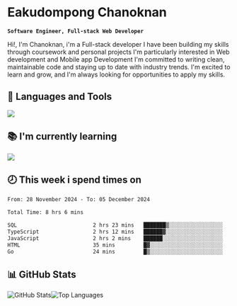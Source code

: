 # Eakudompong Chanoknan

**`Software Engineer, Full-stack Web Developer`**

<p>Hi!, I'm Chanoknan, i'm a Full-stack developer I have been building my skills
through coursework and personal projects I'm particularly interested in Web development
and Mobile app Development I'm committed to writing clean, maintainable
code and staying up to date with industry trends. I'm excited to learn
and grow, and I'm always looking for opportunities to apply my skills.</p>

## 🔧 Languages and Tools

  <a href="https://skillicons.dev">
    <img src="https://skillicons.dev/icons?i=typescript,javascript,html,css,php,java,python,laravel,nodejs,mongodb,react,nextjs,tailwind,mysql,planetscale,postgres,firebase&perline=9" />
  </a>
  
## 📚 I'm currently learning
  <a href="https://skillicons.dev">
    <img src="https://skillicons.dev/icons?i=go,rust,kotlin,androidstudio,graphql,docker,kubernetes,gcp,aws" />
  </a>

## 🕗 This week i spend times on

<!--START_SECTION:waka-->

```txt
From: 28 November 2024 - To: 05 December 2024

Total Time: 8 hrs 6 mins

SQL                        2 hrs 23 mins   ███████▒░░░░░░░░░░░░░░░░░   28.78 %
TypeScript                 2 hrs 12 mins   ██████▓░░░░░░░░░░░░░░░░░░   26.63 %
JavaScript                 2 hrs 2 mins    ██████░░░░░░░░░░░░░░░░░░░   24.50 %
HTML                       35 mins         █▓░░░░░░░░░░░░░░░░░░░░░░░   07.14 %
Go                         24 mins         █▒░░░░░░░░░░░░░░░░░░░░░░░   04.91 %
```

<!--END_SECTION:waka-->

## 📊 GitHub Stats

<p style="display: flex">
  <img alt="GitHub Stats" src="https://github-readme-stats.vercel.app/api?username=EC-9624&show_icons=true&theme=gruvbox&count_private=true"/>
  <img alt="Top Languages" src="https://github-readme-stats.vercel.app/api/top-langs/?username=EC-9624&layout=compact&theme=gruvbox" />  
</p>
